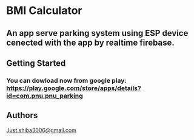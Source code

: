 # BMI Calculator
## An app serve parking system using ESP device cenected with the app by realtime firebase.
## Getting Started
### You can dowload now from google play: https://play.google.com/store/apps/details?id=com.pnu.pnu_parking
## Authors
Just.shiba3006@gmail.com
